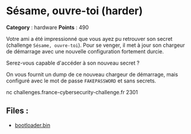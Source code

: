 # Sésame, ouvre-toi (harder)

**Category** : hardware
**Points** : 490

Votre ami a été impressionné que vous ayez pu retrouver son secret (challenge `Sésame, ouvre-toi`).
Pour se venger, il met à jour son chargeur de démarrage avec une nouvelle configuration fortement durcie.

Serez-vous capable d'accéder à son nouveau secret ?

On vous fournit un dump de ce nouveau chargeur de démarrage, mais configuré avec le mot de passe `FAKEPASSWORD` et sans secrets.


nc challenges.france-cybersecurity-challenge.fr 2301

## Files : 
 - [bootloader.bin](./bootloader.bin)


